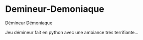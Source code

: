 # Demineur-Demoniaque
Démineur Démoniaque


Jeu démineur fait en python avec une ambiance trés terrifiante...
